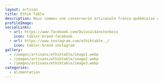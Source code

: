 ```yaml
---
layout: artisan
title: Ethik'Table 
description: Nous sommes une conserverie artisanale franco-québécoise de plats cuisinés en bocaux, installée à Fay, joli village à 10 km du Mans. Thierry, cuisinier depuis 30 ans, vous mijote des recettes françaises et d'ailleurs avec audace et gourmandise.
profileImage:
socialLinks:
  - url: https://www.facebook.com/Dulocaldanstonboca
    icon: tabler:brand-facebook
  - url: https://www.instagram.com/ethiktable__/
    icon: tabler:brand-instagram
gallery:
  - /images/artisans/ethiktable/image1.webp
  - /images/artisans/ethiktable/image2.webp
  - /images/artisans/ethiktable/image3.webp
categories:
  - alimentation  
---
```

